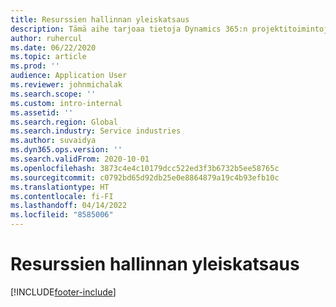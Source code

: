 ```yaml
---
title: Resurssien hallinnan yleiskatsaus
description: Tämä aihe tarjoaa tietoja Dynamics 365:n projektitoimintojen uusista resurssinhallintatoiminnosta.
author: ruhercul
ms.date: 06/22/2020
ms.topic: article
ms.prod: ''
audience: Application User
ms.reviewer: johnmichalak
ms.search.scope: ''
ms.custom: intro-internal
ms.assetid: ''
ms.search.region: Global
ms.search.industry: Service industries
ms.author: suvaidya
ms.dyn365.ops.version: ''
ms.search.validFrom: 2020-10-01
ms.openlocfilehash: 3873c4e4c10179dcc522ed3f3b6732b5ee58765c
ms.sourcegitcommit: c0792bd65d92db25e0e8864879a19c4b93efb10c
ms.translationtype: HT
ms.contentlocale: fi-FI
ms.lasthandoff: 04/14/2022
ms.locfileid: "8585006"
---
```

# <a name="resource-management-overview"></a>Resurssien hallinnan yleiskatsaus


[!INCLUDE[footer-include](../includes/footer-banner.md)]